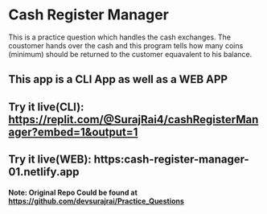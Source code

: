 # Cash Register Manager

This is a practice question which handles the cash exchanges. The coustomer hands over the cash and this program tells how many coins (minimum) should be returned to the customer equavalent to his balance.
## This app is a CLI App as well as a WEB APP

## Try it live(CLI): https://replit.com/@SurajRai4/cashRegisterManager?embed=1&output=1

## Try it live(WEB): https:cash-register-manager-01.netlify.app


#### Note: Original Repo Could be found at https://github.com/devsurajrai/Practice_Questions